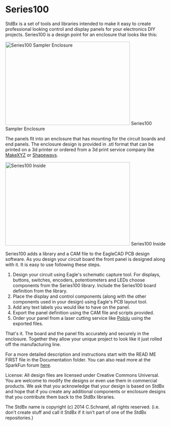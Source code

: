 Series100
=========

StdBx is a set of tools and libraries intended to make it easy to create professional looking control and display panels for your electronics DIY projects.  Series100 is a design point for an enclosure that looks like this:  

<img src="https://raw.githubusercontent.com/uChip/Series100/master/Sampler.jpg" alt="Series100 Sampler Enclosure" height="260" width="390">  
Series100 Sampler Enclosure 

The panels fit into an enclosure that has mounting for the circuit boards and end panels.  The enclosure design is provided in .stl format that can be printed on a 3d printer or ordered from a 3d print service company like [MakeXYZ](http://www.makexyz.com/) or [Shapeways](http://www.shapeways.com/).  

<img src="https://raw.githubusercontent.com/uChip/Series100/master/OpenBox.jpg" alt="Series100 Inside" height="260" width="390">  
Series100 Inside 

Series100 adds a library and a CAM file to the EagleCAD PCB design software.  As you design your circuit board the front panel is designed along with it.  It is easy to use following these steps.  

  1. Design your circuit using Eagle's schematic capture tool.  For displays, buttons, switches, encoders, potentiometers and LEDs choose components from the Series100 library.  Include the Series100 board definition from the library.  
  2. Place the display and control components (along with the other components used in your design) using Eagle's PCB layout tool.  
  3. Add any text labels you would like to have on the panel.  
  4. Export the panel definition using the CAM file and scripts provided.  
  5. Order your panel from a laser cutting service like [Pololu](http://www.customlasercutting.com/) using the exported files.

That's it.  The board and the panel fits accurately and securely in the enclosure.  Together they allow your unique project to look like it just rolled off the manufacturing line.  

For a more detailed description and instructions start with the READ ME FIRST file in the Documentation folder.  You can also read more at the SparkFun forum [here](https://forum.sparkfun.com/viewtopic.php?f=5&t=39492).  

License: All design files are licensed under Creative Commons Universal.  You are welcome to modify the designs or even use them in commercial products.  We ask that you acknowledge that your design is based on StdBx and hope that if you create any additional components or enclosure designs that you contribute them back to the StdBx libraries.  

The StdBx name is copyright (c) 2014 C.Schnarel, all rights reserved. (i.e. don't create stuff and call it StdBx if it isn't part of one of the StdBx repositories.)  

